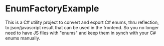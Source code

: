 # EnumFactoryExample

This is a C# utility project to convert and export C# enums, thru reflection, to json/javascript result that can be used in the frontend. So you no longer need to have JS files with "enums" and keep them in synch with your C# enums manually. 
